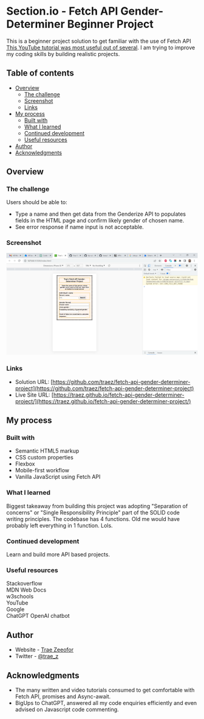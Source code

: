 # Section.io - Fetch API Gender-Determiner Beginner Project

This is a beginner project solution to get familiar with the use of Fetch API [This YouTube tutorial was most useful out of several](https://www.youtube.com/watch?v=AVmGmLFcukM). I am trying to improve my coding skills by building realistic projects. 

## Table of contents

- [Overview](#overview)
  - [The challenge](#the-challenge)
  - [Screenshot](#screenshot)
  - [Links](#links)
- [My process](#my-process)
  - [Built with](#built-with)
  - [What I learned](#what-i-learned)
  - [Continued development](#continued-development)
  - [Useful resources](#useful-resources)
- [Author](#author)
- [Acknowledgments](#acknowledgments)

## Overview

### The challenge

Users should be able to:

- Type a name and then get data from the Genderize API to populates fields in the HTML page and confirm likely gender of chosen name.  
- See error response if name input is not acceptable.  

### Screenshot

![](screenshot-desktop.png)

### Links

- Solution URL: [https://github.com/traez/fetch-api-gender-determiner-project](https://github.com/traez/fetch-api-gender-determiner-project)
- Live Site URL: [https://traez.github.io/fetch-api-gender-determiner-project/](https://traez.github.io/fetch-api-gender-determiner-project/)

## My process

### Built with

- Semantic HTML5 markup
- CSS custom properties
- Flexbox
- Mobile-first workflow
- Vanilla JavaScript using Fetch API

### What I learned

Biggest takeaway from building this project was adopting "Separation of concerns" or "Single Responsibility Principle" part of the SOLID code writing principles. The codebase has 4 functions. Old me would have probably left everything in 1 function. Lols.  

### Continued development

Learn and build more API based projects.      

### Useful resources

Stackoverflow  
MDN Web Docs  
w3schools  
YouTube  
Google  
ChatGPT OpenAI chatbot 

## Author

- Website - [Trae Zeeofor](https://github.com/traez)  
- Twitter - [@trae_z](https://twitter.com/trae_z) 

## Acknowledgments

- The many written and video tutorials consumed to get comfortable with Fetch API, promises and Async-await.  
- BigUps to ChatGPT, answered all my code enquiries efficiently and even advised on Javascript code commenting. 
 
